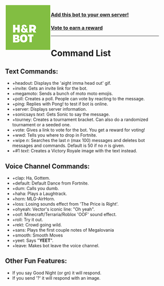 <img align="left" width="150" height="150" src="/images/H&RBotLogo.png">

### [Add this bot to your own server!](https://discord.com/api/oauth2/authorize?client_id=707642874766032916&permissions=8&scope=bot "Invite the Bot!")
### [Vote to earn a reward](https://top.gg/bot/707642874766032916/vote "VOTE NOW!")

---
# Command List
## Text Commands:
- +headout: Displays the 'aight imma head out' gif.
- +invite: Gets an invite link for the bot.
- +megamoto: Sends a bunch of moto moto emojis.
- +poll: Creates a poll. People can vote by reacting to the message.
- +ping: Replies with Pong! to test if bot is online.
- +server: Displays server information.
- +sonicsays *text*: Gets Sonic to say the message.
- +tourney: Creates a tournament bracket. Can also do a randomized tournament or a seeded one.
- +vote: Gives a link to vote for the bot. You get a reward for voting!
- +wwd: Tells you where to drop in Fortnite.
- +wipe *n*: Searches the last *n* (max 100) messages and deletes bot messages and commands. Default is 50 if no *n* is given.
- +#1 *text*: Creates a Victory Royale image with the text instead.

## Voice Channel Commands:
- +clap: Ha, Gottem.
- +default: Default Dance from Fortnite.
- +dum: Calls you dumb.
- +haha: Plays a Laughtrack.
- +horn: MLG-AirHorn.
- +loss: Losing sounds effect from 'The Price is Right'.
- +ohyeah: Vector's iconic line: "Oh yeah".
- +oof: Minecraft/Terraria/Roblox 'OOF' sound effect.
- +roll: Try it out.
- +rekt: Crowd going wild.
- +sans: Plays the first couple notes of Megalovania
- +smooth: Smooth Moves
- +yeet: Says "**YEET**".
- +leave: Makes bot leave the voice channel.

## Other Fun Features:
- If you say Good Night (or gn) it will respond.
- If you send '?' it will respond with an image.
